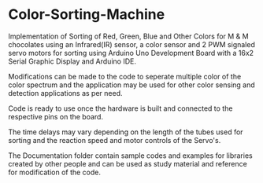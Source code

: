 # Color-Sorting-Machine
Implementation of Sorting of Red, Green, Blue and Other Colors for M & M chocolates using an Infrared(IR) sensor, a color sensor and 2 PWM signaled servo motors for sorting using Arduino Uno Development Board with a 16x2 Serial Graphic Display and Arduino IDE.

Modifications can be made to the code to seperate multiple color of the color spectrum and the application may be used for other color sensing and detection applications as per need.

Code is ready to use once the hardware is built and connected to the respective pins on the board. 

The time delays may vary depending on the length of the tubes used for sorting and the reaction speed and motor controls of the Servo's.

The Documentation folder contain sample codes and examples for libraries created by other people and can be used as study material and reference for modification of the code. 

